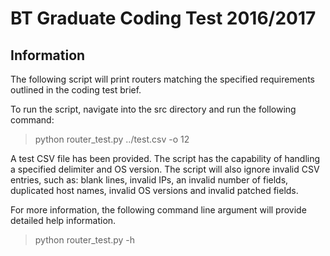 BT Graduate Coding Test 2016/2017
======

Information
------

The following script will print routers matching the specified requirements outlined in the coding test brief.

To run the script, navigate into the src directory and run the following command: 

> python router_test.py ../test.csv -o 12


A test CSV file has been provided. The script has the capability of handling a specified delimiter and OS version. The script will also ignore invalid CSV entries, such as: blank lines, invalid IPs, an invalid number of fields, duplicated host names, invalid OS versions and invalid patched fields.

For more information, the following command line argument will provide detailed help information.


> python router_test.py -h 



